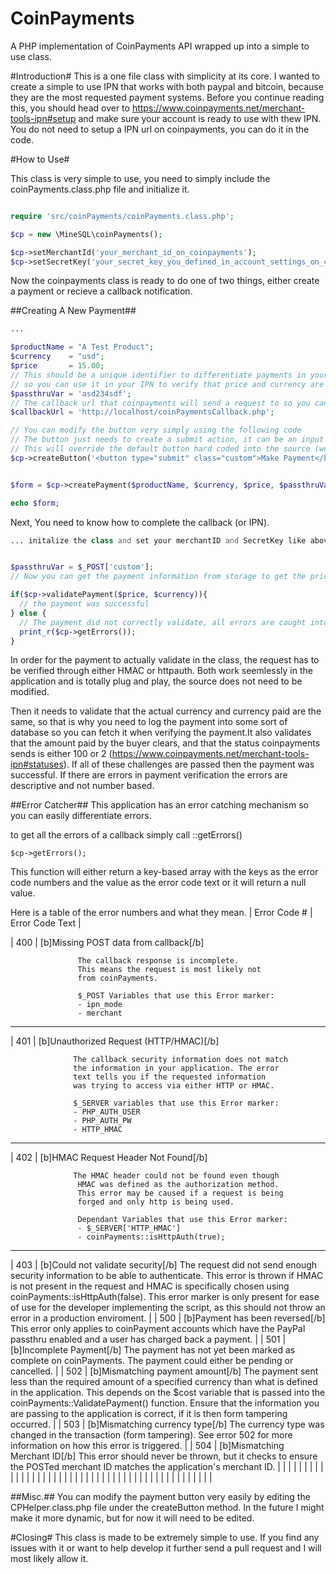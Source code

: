 # CoinPayments
A PHP implementation of CoinPayments API wrapped up into a simple to use class.



#Introduction#
This is a one file class with simplicity at its core. I wanted to create a simple to use IPN that works with both paypal and bitcoin, because they are the most requested payment systems. Before you continue reading this, you should head over to https://www.coinpayments.net/merchant-tools-ipn#setup and make sure your account is ready to use with thew IPN. You do not need to setup a IPN url on coinpayments, you can do it in the code. 

#How to Use#

This class is very simple to use, you need to simply include the coinPayments.class.php file and initialize it.

```php

require 'src/coinPayments/coinPayments.class.php';

$cp = new \MineSQL\coinPayments();

$cp->setMerchantId('your_merchant_id_on_coinpayments');
$cp->setSecretKey('your_secret_key_you_defined_in_account_settings_on_coinpayments');

```

Now the coinpayments class is ready to do one of two things, either create a payment or recieve a callback notification.

##Creating A New Payment##

```php
...

$productName = "A Test Product";
$currency    = "usd";
$price       = 15.00;
// This should be a unique identifier to differentiate payments in your database 
// so you can use it in your IPN to verify that price and currency are the same (more on this later)
$passthruVar = 'asd234sdf';
// The callback url that coinpayments will send a request to so you can validate the payment
$callbackUrl = 'http://localhost/coinPaymentsCallback.php';

// You can modify the button very simply using the following code
// The button just needs to create a submit action, it can be an input or button type
// This will override the default button hard coded into the source (works with bootstrap out of the box)
$cp->createButton('<button type="submit" class="custom">Make Payment</button>');


$form = $cp->createPayment($productName, $currency, $price, $passthruVar, $callbackUrl);

echo $form;
```

Next, You need to know how to complete the callback (or IPN).

```php
... initalize the class and set your merchantID and SecretKey like above


$passthruVar = $_POST['custom'];
// Now you can get the payment information from storage to get the price of the product and the currency

if($cp->validatePayment($price, $currency)){
  // the payment was successful
} else {  
  // The payment did not correctly validate, all errors are caught into an error array
  print_r($cp->getErrors());
}
```

In order for the payment to actually validate in the class, the request has to be verified through either HMAC or httpauth. Both work seemlessly in the application and is totally plug and play, the source does not need to be modified. 

Then it needs to validate that the actual currency and currency paid are the same, so that is why you need to log the payment into some sort of database so you can fetch it when verifying the payment.It also validates that the amount paid by the buyer clears, and that the status coinpayments sends is either 100 or 2 (https://www.coinpayments.net/merchant-tools-ipn#statuses). If all of these challenges are passed then the payment was successful. If there are errors in payment verification the errors are descriptive and not number based.

##Error Catcher##
This application has an error catching mechanism so you can easily differentiate errors. 

to get all the errors of a callback simply call ::getErrors()

```
$cp->getErrors();
```

This function will either return a key-based array with the keys as the error code numbers and the value as the error code text or it will return a null value.


Here is a table of the error numbers and what they mean.
| Error Code # 	| Error Code Text 	|

|     400 	    | [b]Missing POST data from callback[/b]   

				   The callback response is incomplete. 
				   This means the request is most likely not 
				   from coinPayments.  

				   $_POST Variables that use this Error marker:  
				   - ipn_mode 
				   - merchant 	
-------------------------------------
|     401 		| [b]Unauthorized Request (HTTP/HMAC)[/b]  

				  The callback security information does not match 
				  the information in your application. The error 
				  text tells you if the requested information 
				  was trying to access via either HTTP or HMAC.

				  $_SERVER variables that use this Error marker: 
				  - PHP_AUTH_USER 
				  - PHP_AUTH_PW 
				  - HTTP_HMAC  
-------------------------------------				     	
|     402 	    | [b]HMAC Request Header Not Found[/b]  

				  The HMAC header could not be found even though
				   HMAC was defined as the authorization method. 
				   This error may be caused if a request is being 
				   forged and only http is being used.  

				   Dependant Variables that use this Error marker: 
				   - $_SERVER['HTTP_HMAC'] 
				   - coinPayments::isHttpAuth(true);  	
-------------------------------------

				   
| 403 	| [b]Could not validate security[/b]  The request did not send enough security information to be able to authenticate. This error is thrown if HMAC is not present in the request and HMAC is specifically chosen using coinPayments::isHttpAuth(false). This error marker is only present for ease of use for the developer implementing the script, as this should not throw an error in a production enviroment.   	|
| 500 	| [b]Payment has been reversed[/b]  This error only applies to coinPayment accounts which have the PayPal passthru enabled and a user has charged back a payment. 	|
| 501 	| [b]Incomplete Payment[/b]  The payment has not yet been marked as complete on coinPayments. The payment could either be pending or cancelled.  	|
| 502 	| [b]Mismatching payment amount[/b]  The payment sent less than the required amount of a specified currency than what is defined in the application.  This depends on the $cost variable that is passed into the coinPayments::ValidatePayment() function. Ensure that the information you are passing to the application is correct, if it is then form tampering occurred. 	|
| 503 	| [b]Mismatching currency type[/b]  The currency type was changed in the transaction (form tampering). See error 502 for more information on how this error is triggered. 	|
| 504 	| [b]Mismatching Merchant ID[/b]  This error should never be thrown, but it checks to ensure the POSTed merchant ID matches the application's merchant ID. 	|
|  	|  	|
|  	|  	|
|  	|  	|
|  	|  	|
|  	|  	|
|  	|  	|
|  	|  	|
|  	|  	|
|  	|  	|
|  	|  	|
|  	|  	|
|  	|  	|
|  	|  	|
|  	|  	|
|  	|  	|                                                                                                                                                                                                  |

##Misc.##
You can modify the payment button very easily by editing the CPHelper.class.php file under the createButton method. In the future I might make it more dynamic, but for now it will need to be edited.


#Closing#
This class is made to be extremely simple to use. If you find any issues with it or want to help develop it further send a pull request and I will most likely allow it. 

